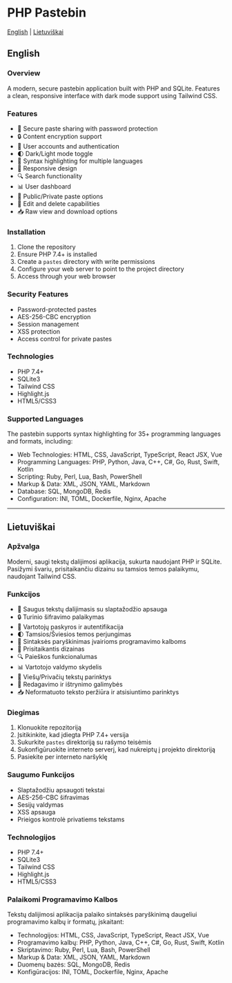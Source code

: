 # PHP Pastebin

[English](#english) | [Lietuviškai](#lietuviškai)

## English

### Overview
A modern, secure pastebin application built with PHP and SQLite. Features a clean, responsive interface with dark mode support using Tailwind CSS.

### Features
- 🔐 Secure paste sharing with password protection
- 🔒 Content encryption support
- 👤 User accounts and authentication
- 🌓 Dark/Light mode toggle
- 🎨 Syntax highlighting for multiple languages
- 📱 Responsive design
- 🔍 Search functionality
- 📊 User dashboard
- 🔗 Public/Private paste options
- 📝 Edit and delete capabilities
- 📥 Raw view and download options

### Installation
1. Clone the repository
2. Ensure PHP 7.4+ is installed
3. Create a `pastes` directory with write permissions
4. Configure your web server to point to the project directory
5. Access through your web browser

### Security Features
- Password-protected pastes
- AES-256-CBC encryption
- Session management
- XSS protection
- Access control for private pastes

### Technologies
- PHP 7.4+
- SQLite3
- Tailwind CSS
- Highlight.js
- HTML5/CSS3

### Supported Languages
The pastebin supports syntax highlighting for 35+ programming languages and formats, including:

- Web Technologies: HTML, CSS, JavaScript, TypeScript, React JSX, Vue
- Programming Languages: PHP, Python, Java, C++, C#, Go, Rust, Swift, Kotlin
- Scripting: Ruby, Perl, Lua, Bash, PowerShell
- Markup & Data: XML, JSON, YAML, Markdown
- Database: SQL, MongoDB, Redis
- Configuration: INI, TOML, Dockerfile, Nginx, Apache

---

## Lietuviškai

### Apžvalga
Moderni, saugi tekstų dalijimosi aplikacija, sukurta naudojant PHP ir SQLite. Pasižymi švariu, prisitaikančiu dizainu su tamsios temos palaikymu, naudojant Tailwind CSS.

### Funkcijos
- 🔐 Saugus tekstų dalijimasis su slaptažodžio apsauga
- 🔒 Turinio šifravimo palaikymas
- 👤 Vartotojų paskyros ir autentifikacija
- 🌓 Tamsios/Šviesios temos perjungimas
- 🎨 Sintaksės paryškinimas įvairioms programavimo kalboms
- 📱 Prisitaikantis dizainas
- 🔍 Paieškos funkcionalumas
- 📊 Vartotojo valdymo skydelis
- 🔗 Viešų/Privačių tekstų parinktys
- 📝 Redagavimo ir ištrynimo galimybės
- 📥 Neformatuoto teksto peržiūra ir atsisiuntimo parinktys

### Diegimas
1. Klonuokite repozitoriją
2. Įsitikinkite, kad įdiegta PHP 7.4+ versija
3. Sukurkite `pastes` direktoriją su rašymo teisėmis
4. Sukonfigūruokite interneto serverį, kad nukreiptų į projekto direktoriją
5. Pasiekite per interneto naršyklę

### Saugumo Funkcijos
- Slaptažodžiu apsaugoti tekstai
- AES-256-CBC šifravimas
- Sesijų valdymas
- XSS apsauga
- Prieigos kontrolė privatiems tekstams

### Technologijos
- PHP 7.4+
- SQLite3
- Tailwind CSS
- Highlight.js
- HTML5/CSS3

### Palaikomi Programavimo Kalbos
Tekstų dalijimosi aplikacija palaiko sintaksės paryškinimą daugeliui programavimo kalbų ir formatų, įskaitant:

- Technologijos: HTML, CSS, JavaScript, TypeScript, React JSX, Vue
- Programavimo kalbų: PHP, Python, Java, C++, C#, Go, Rust, Swift, Kotlin
- Skriptavimo: Ruby, Perl, Lua, Bash, PowerShell
- Markup & Data: XML, JSON, YAML, Markdown
- Duomenų bazės: SQL, MongoDB, Redis
- Konfigūracijos: INI, TOML, Dockerfile, Nginx, Apache

